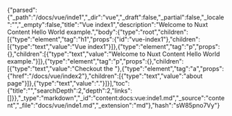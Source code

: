 {"parsed":{"_path":"/docs/vue/inde1","_dir":"vue","_draft":false,"_partial":false,"_locale":"","_empty":false,"title":"Vue index1","description":"Welcome to Nuxt Content Hello World example.","body":{"type":"root","children":[{"type":"element","tag":"h1","props":{"id":"vue-index1"},"children":[{"type":"text","value":"Vue index1"}]},{"type":"element","tag":"p","props":{},"children":[{"type":"text","value":"Welcome to Nuxt Content Hello World example."}]},{"type":"element","tag":"p","props":{},"children":[{"type":"text","value":"Checkout the "},{"type":"element","tag":"a","props":{"href":"/docs/vue/index2"},"children":[{"type":"text","value":"about page"}]},{"type":"text","value":"."}]}],"toc":{"title":"","searchDepth":2,"depth":2,"links":[]}},"_type":"markdown","_id":"content:docs:vue:inde1.md","_source":"content","_file":"docs/vue/inde1.md","_extension":"md"},"hash":"sW85pno7Vy"}